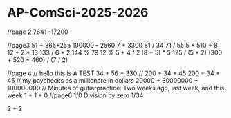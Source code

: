 # AP-ComSci-2025-2026

//page 2
7641
-17200

//page3
51 + 365+255
100000 - 2560
7 * 3300
81 / 34
71 / 55
5 * 510 + 8
12 + 2 * 13
133 / 6 * 2
144 % 79
12 % 5 + 4 / 2
(8 + 5) * 5
125 / (5 * 2)
(300 + 520 + 460) / (7 / 2)

//page 4
// hello this is A TEST
34 + 56 + 330
// 200 + 34 + 45
200 + 34 + 45
// my paychecks as a millionare in dollars
20000 + 30000000 + 100000000
// Minutes of gutiarpractice: Two weeks ago, last week, and this week
    1 + 1 + 0
//page6
1/0 Division by zero
1/34

2 + 2

